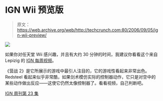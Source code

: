 # IGN Wii 预览版

> 原文：<https://web.archive.org/web/http://techcrunch.com:80/2006/09/05/ign-wii-preview/>

![](img/09e685fb3cbcd9eaa7b2c639b35157a4.png)

如果你对任天堂 Wii 感兴趣，并且有大约 30 分钟的时间，我建议你看看这个来自 Lepizig 的 [IGN 每周视频](https://web.archive.org/web/20201026003942/http://media.games.ign.com/articles/693/693580/vid_1657122.html)。

《营战 2》是它所展示的游戏中最引人注目的，它的游戏性看起来非常出色。Redsteel 看起来似乎非常酷，如果剑术模仿实际的控制器动作，它只是对空中的某些动作做出反应——这使它仍然太像控制器了。看看视频，自己判断吧。

[IGN 周刊第 23 集](https://web.archive.org/web/20201026003942/http://media.games.ign.com/articles/693/693580/vid_1657122.html)